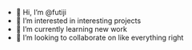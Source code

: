 - 👋 Hi, I’m @futiji
- 👀 I’m interested in interesting projects
- 🌱 I’m currently learning new work
- 💞️ I’m looking to collaborate on like everything
  right
<!---
futiji/futiji is a ✨ special ✨ repository because its `README.md` (this file) appears on your GitHub profile.
You can click the Preview link to take a look at your changes.
--->

